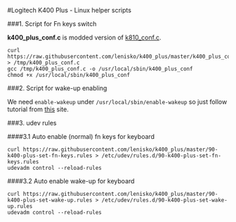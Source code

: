 ﻿#Logitech K400 Plus - Linux helper scripts

###1. Script for Fn keys switch

__k400_plus_conf.c__ is modded version of [k810_conf.c](http://www.trial-n-error.de/posts/2012/12/31/logitech-k810-keyboard-configurator).
```
curl https://raw.githubusercontent.com/lenisko/k400_plus/master/k400_plus_conf.c > /tmp/k400_plus_conf.c
gcc /tmp/k400_plus_conf.c -o /usr/local/sbin/k400_plus_conf
chmod +x /usr/local/sbin/k400_plus_conf
```

###2. Script for wake-up enabling

We need `enable-wakeup` under `/usr/local/sbin/enable-wakeup` so just follow tutorial from [this](http://bernaerts.dyndns.org/linux/74-ubuntu/220-ubuntu-resume-usb-hid) site.

###3. udev rules

####3.1 Auto enable (normal) fn keys for keyboard
```
curl https://raw.githubusercontent.com/lenisko/k400_plus/master/90-k400-plus-set-fn-keys.rules > /etc/udev/rules.d/90-k400-plus-set-fn-keys.rules
udevadm control --reload-rules
```

####3.2 Auto enable wake-up for keyboard
```
curl https://raw.githubusercontent.com/lenisko/k400_plus/master/90-k400-plus-set-wake-up.rules > /etc/udev/rules.d/90-k400-plus-set-wake-up.rules
udevadm control --reload-rules
```
